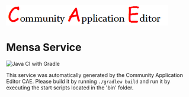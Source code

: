 ![CAE](https://github.com/GHProjectsTest/microservice-294/blob/master/img/logo.png)  

Mensa Service
===================
![Java CI with Gradle](https://github.com/GHProjectsTest/microservice-294/workflows/Java%20CI%20with%20Gradle/badge.svg?branch=master)

This service was automatically generated by the Community Application Editor CAE. Please build it by running `./gradlew build` and run it by executing the start scripts located in the 'bin' folder.
